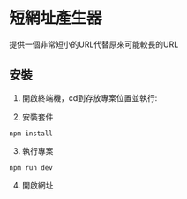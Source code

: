 # 短網址產生器
提供一個非常短小的URL代替原來可能較長的URL

## 安裝
1. 開啟終端機，cd到存放專案位置並執行:

2. 安裝套件
```
npm install
```

3. 執行專案
```
npm run dev
```

4. 開啟網址 